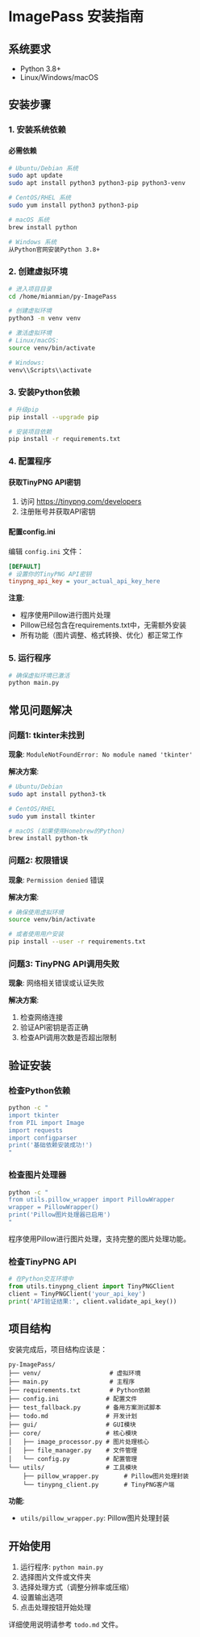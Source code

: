 # ImagePass 安装指南

## 系统要求
- Python 3.8+
- Linux/Windows/macOS

## 安装步骤

### 1. 安装系统依赖

#### 必需依赖
```bash
# Ubuntu/Debian 系统
sudo apt update
sudo apt install python3 python3-pip python3-venv

# CentOS/RHEL 系统
sudo yum install python3 python3-pip

# macOS 系统
brew install python

# Windows 系统
从Python官网安装Python 3.8+
```


### 2. 创建虚拟环境
```bash
# 进入项目目录
cd /home/mianmian/py-ImagePass

# 创建虚拟环境
python3 -m venv venv

# 激活虚拟环境
# Linux/macOS:
source venv/bin/activate

# Windows:
venv\\Scripts\\activate
```

### 3. 安装Python依赖
```bash
# 升级pip
pip install --upgrade pip

# 安装项目依赖
pip install -r requirements.txt
```

### 4. 配置程序

#### 获取TinyPNG API密钥
1. 访问 https://tinypng.com/developers
2. 注册账号并获取API密钥

#### 配置config.ini
编辑 `config.ini` 文件：
```ini
[DEFAULT]
# 设置你的TinyPNG API密钥
tinypng_api_key = your_actual_api_key_here

```

**注意**: 
- 程序使用Pillow进行图片处理
- Pillow已经包含在requirements.txt中，无需额外安装
- 所有功能（图片调整、格式转换、优化）都正常工作

### 5. 运行程序
```bash
# 确保虚拟环境已激活
python main.py
```

## 常见问题解决

### 问题1: tkinter未找到
**现象**: `ModuleNotFoundError: No module named 'tkinter'`

**解决方案**:
```bash
# Ubuntu/Debian
sudo apt install python3-tk

# CentOS/RHEL
sudo yum install tkinter

# macOS (如果使用Homebrew的Python)
brew install python-tk
```


### 问题2: 权限错误
**现象**: `Permission denied` 错误

**解决方案**:
```bash
# 确保使用虚拟环境
source venv/bin/activate

# 或者使用用户安装
pip install --user -r requirements.txt
```

### 问题3: TinyPNG API调用失败
**现象**: 网络相关错误或认证失败

**解决方案**:
1. 检查网络连接
2. 验证API密钥是否正确
3. 检查API调用次数是否超出限制

## 验证安装

### 检查Python依赖
```bash
python -c "
import tkinter
from PIL import Image
import requests
import configparser
print('基础依赖安装成功!')
"
```

### 检查图片处理器
```bash
python -c "
from utils.pillow_wrapper import PillowWrapper
wrapper = PillowWrapper()
print('Pillow图片处理器已启用')
"
```

程序使用Pillow进行图片处理，支持完整的图片处理功能。

### 检查TinyPNG API
```python
# 在Python交互环境中
from utils.tinypng_client import TinyPNGClient
client = TinyPNGClient('your_api_key')
print('API验证结果:', client.validate_api_key())
```

## 项目结构

安装完成后，项目结构应该是：
```
py-ImagePass/
├── venv/                   # 虚拟环境
├── main.py                 # 主程序
├── requirements.txt        # Python依赖
├── config.ini             # 配置文件
├── test_fallback.py       # 备用方案测试脚本
├── todo.md                # 开发计划
├── gui/                   # GUI模块
├── core/                  # 核心模块
│   ├── image_processor.py # 图片处理核心
│   ├── file_manager.py    # 文件管理
│   └── config.py          # 配置管理
└── utils/                 # 工具模块
    ├── pillow_wrapper.py       # Pillow图片处理封装
    └── tinypng_client.py       # TinyPNG客户端
```

**功能**:
- `utils/pillow_wrapper.py`: Pillow图片处理封装

## 开始使用

1. 运行程序: `python main.py`
2. 选择图片文件或文件夹
3. 选择处理方式（调整分辨率或压缩）
4. 设置输出选项
5. 点击处理按钮开始处理

详细使用说明请参考 `todo.md` 文件。
